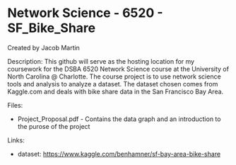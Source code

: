 # Network Science - 6520 - SF_Bike_Share
Created by Jacob Martin 

Description: 
This github will serve as the hosting location for my coursework for the DSBA 6520 Network Science course at the University of North Carolina @ Charlotte.  The course project is to use network science tools and analysis to analyze a dataset.  The dataset chosen comes from Kaggle.com and deals with bike share data in the San Francisco Bay Area. 

Files: 
* Project_Proposal.pdf - Contains the data graph and an introduction to the purose of the project


Links: 
* dataset: https://www.kaggle.com/benhamner/sf-bay-area-bike-share
